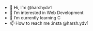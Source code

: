 - 👋 Hi, I’m @harshydv1
- 👀 I’m interested in Web Development 
- 🌱 I’m currently learning C 
- 📫 How to reach me :insta @harsh.ydv1

<!---
harshydv1/harshydv1 is a ✨ special ✨ repository because its `README.md` (this file) appears on your GitHub profile.
You can click the Preview link to take a look at your changes.
--->
